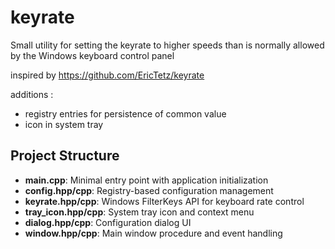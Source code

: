 # keyrate
Small utility for setting the keyrate to higher speeds than is normally allowed by the Windows keyboard control panel

inspired by https://github.com/EricTetz/keyrate

additions :
- registry entries for persistence of common value
- icon in system tray

## Project Structure

- **main.cpp**: Minimal entry point with application initialization
- **config.hpp/cpp**: Registry-based configuration management
- **keyrate.hpp/cpp**: Windows FilterKeys API for keyboard rate control
- **tray_icon.hpp/cpp**: System tray icon and context menu
- **dialog.hpp/cpp**: Configuration dialog UI
- **window.hpp/cpp**: Main window procedure and event handling
